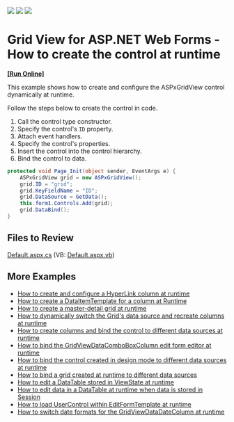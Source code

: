 <!-- default badges list -->
![](https://img.shields.io/endpoint?url=https://codecentral.devexpress.com/api/v1/VersionRange/128538832/18.1.3%2B)
[![](https://img.shields.io/badge/Open_in_DevExpress_Support_Center-FF7200?style=flat-square&logo=DevExpress&logoColor=white)](https://supportcenter.devexpress.com/ticket/details/E321)
[![](https://img.shields.io/badge/📖_How_to_use_DevExpress_Examples-e9f6fc?style=flat-square)](https://docs.devexpress.com/GeneralInformation/403183)
<!-- default badges end -->

# Grid View for ASP.NET Web Forms - How to create the control at runtime
<!-- run online -->
**[[Run Online]](https://codecentral.devexpress.com/128538832/)**
<!-- run online end -->

This example shows how to create and configure the ASPxGridView control dynamically at runtime.

Follow the steps below to create the control in code.

1. Call the control type constructor.
1. Specify the control's `ID` property.
1. Attach event handlers.
1. Specify the control's properties.
1. Insert the control into the control hierarchy.
1. Bind the control to data.

```cs
protected void Page_Init(object sender, EventArgs e) {
    ASPxGridView grid = new ASPxGridView();
    grid.ID = "grid";
    grid.KeyFieldName = "ID";
    grid.DataSource = GetData();
    this.form1.Controls.Add(grid);
    grid.DataBind();
}
```

## Files to Review

[Default.aspx.cs](./CS/Default.aspx.cs) (VB: [Default.aspx.vb](./VB/Default.aspx.vb))

## More Examples

* [How to create and configure a HyperLink column at runtime](https://www.devexpress.com/Support/Center/p/E308)
* [How to create a DataItemTemplate for a column at Runtime](https://github.com/DevExpress-Examples/aspxgridview-dataitemtemplate-runtime)
* [How to create a master-detail grid at runtime](https://github.com/DevExpress-Examples/how-to-create-a-master-detail-grid-at-runtime-e1141)
* [How to dynamically switch the Grid's data source and recreate columns at runtime](https://github.com/DevExpress-Examples/aspxgridview-switch-grid-data-source-and-recreate-columns-at-runtime)
* [How to create columns and bind the control to different data sources at runtime](https://github.com/DevExpress-Examples/aspxgridview-create-columns-and-bind-grid-at-runtime)
* [How to bind the GridViewDataComboBoxColumn edit form editor at runtime](https://github.com/DevExpress-Examples/aspxgridview-bind-comboboxcolumn-edit-form-editor-at-runtime)
* [How to bind the control created in design mode to different data sources at runtime](https://github.com/DevExpress-Examples/aspxgridview-switch-data-sources-at-runtime)
* [How to bind a grid created at runtime to different data sources](https://github.com/DevExpress-Examples/aspxgridview-created-at-runtime-switch-data-sources)
* [How to edit a DataTable stored in ViewState at runtime](https://github.com/DevExpress-Examples/how-to-edit-data-in-a-datatable-using-aspxgridview-at-runtime-when-data-is-stored-in-viewsta-e2945)
* [How to edit data in a DataTable at runtime when data is stored in Session](https://github.com/DevExpress-Examples/aspxgridview-how-to-edit-data-in-a-datatable-at-runtime-when-data-is-stored-in-session-t191009)
* [How to load UserControl within EditFormTemplate at runtime](https://github.com/DevExpress-Examples/aspxgridview-how-to-load-usercontrol-within-editformtemplate-at-runtime-e3735)
* [How to switch date formats for the GridViewDataDateColumn at runtime](https://github.com/DevExpress-Examples/how-to-switch-date-formats-for-the-gridviewdatadatecolumn-at-runtime-e2530)
